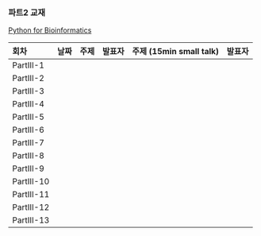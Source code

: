 
### 파트2 교재
[Python for Bioinformatics](http://www.amazon.com/Python-Bioinformatics-Bartlett-Biomedical-Informatics/dp/0763751863)

|회차	    |날짜	   |주제	                                                    |발표자	|주제 (15min small talk)           | 발표자  |
|:---	    |:---	   |:---	                                                    |:---	|:---                              |:---  |
|PartIII-1    |  |  |  |  |  |
|PartIII-2    |  |  |  |  |  |
|PartIII-3    |  |  |  |  |  |
|PartIII-4    |  |  |  |  |  |
|PartIII-5    |  |  |  |  |  |
|PartIII-6    |  |  |  |  |  |
|PartIII-7    |  |  |  |  |  |
|PartIII-8    |  |  |  |  |  |
|PartIII-9    |  |  |  |  |  |
|PartIII-10    |  |  |  |  |  |
|PartIII-11    |  |  |  |  |  |
|PartIII-12    |  |  |  |  |  |
|PartIII-13    |  |  |  |  |  |


